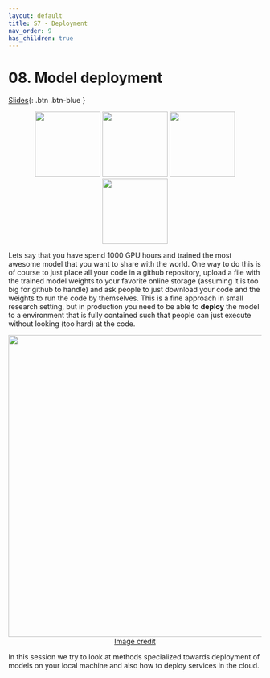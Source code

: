 ```yaml
---
layout: default
title: S7 - Deployment
nav_order: 9
has_children: true
---
```


# 08. Model deployment

[Slides](../slides/Deployment.pdf){: .btn .btn-blue }

<p align="center">
  <img src="../figures/icons/fastapi.png" width="130">
  <img src="../figures/icons/pytorch.png" width="130">
  <img src="../figures/icons/functions.png" width="130">
  <img src="../figures/icons/run.png" width="130">
</p>

Lets say that you have spend 1000 GPU hours and trained the most awesome model that you want to share with the
world. One way to do this is of course to just place all your code in a github repository, upload a file with
the trained model weights to your favorite online storage (assuming it is too big for github to handle) and
ask people to just download your code and the weights to run the code by themselves. This is a fine approach in small
research setting, but in production you need to be able to **deploy** the model to a environment that is fully
contained such that people can just execute without looking (too hard) at the code.

<p align="center">
  <img src="../figures/deployment.jpg" width="600">
  <br>
  <a href="https://soliditydeveloper.com/deployments"> Image credit </a>
</p>

In this session we try to look at methods specialized towards deployment of models on your local machine and
also how to deploy services in the cloud.
